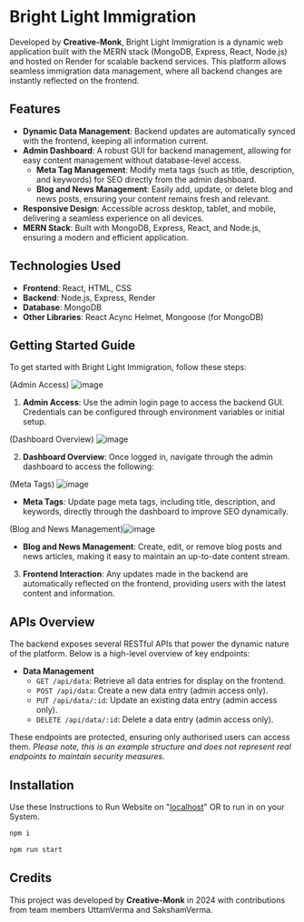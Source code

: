 # Bright Light Immigration 

Developed by **Creative-Monk**, Bright Light Immigration is a dynamic web application built with the MERN stack (MongoDB, Express, React, Node.js) and hosted on Render for scalable backend services. This platform allows seamless immigration data management, where all backend changes are instantly reflected on the frontend.

## Features

- **Dynamic Data Management**: Backend updates are automatically synced with the frontend, keeping all information current.
- **Admin Dashboard**: A robust GUI for backend management, allowing for easy content management without database-level access.
  - **Meta Tag Management**: Modify meta tags (such as title, description, and keywords) for SEO directly from the admin dashboard.
  - **Blog and News Management**: Easily add, update, or delete blog and news posts, ensuring your content remains fresh and relevant.
- **Responsive Design**: Accessible across desktop, tablet, and mobile, delivering a seamless experience on all devices.
- **MERN Stack**: Built with MongoDB, Express, React, and Node.js, ensuring a modern and efficient application.


## Technologies Used

- **Frontend**: React, HTML, CSS
- **Backend**: Node.js, Express, Render
- **Database**: MongoDB
- **Other Libraries**: React Acync Helmet, Mongoose (for MongoDB)


## Getting Started Guide

To get started with Bright Light Immigration, follow these steps:


(Admin Access) ![image](https://github.com/user-attachments/assets/fd57c9c0-caaf-4344-8c34-56c26bd7291b)


1. **Admin Access**: Use the admin login page to access the backend GUI. Credentials can be configured through environment variables or initial setup.


(Dashboard Overview) ![image](https://github.com/user-attachments/assets/77237771-96c2-4fc2-a9a8-555167445478)




2. **Dashboard Overview**: Once logged in, navigate through the admin dashboard to access the following:


(Meta Tags) ![image](https://github.com/user-attachments/assets/147325f4-49af-444d-9ff9-86713a78f7b5)

   - **Meta Tags**: Update page meta tags, including title, description, and keywords, directly through the dashboard to improve SEO dynamically.

(Blog and News Management)![image](https://github.com/user-attachments/assets/c4faa0a2-4b10-4164-b821-ed9a500b3ab0)


   - **Blog and News Management**: Create, edit, or remove blog posts and news articles, making it easy to maintain an up-to-date content stream.


3. **Frontend Interaction**: Any updates made in the backend are automatically reflected on the frontend, providing users with the latest content and information.


## APIs Overview

The backend exposes several RESTful APIs that power the dynamic nature of the platform. Below is a high-level overview of key endpoints:

- **Data Management**
  - `GET /api/data`: Retrieve all data entries for display on the frontend.
  - `POST /api/data`: Create a new data entry (admin access only).
  - `PUT /api/data/:id`: Update an existing data entry (admin access only).
  - `DELETE /api/data/:id`: Delete a data entry (admin access only).

These endpoints are protected, ensuring only authorised users can access them. _Please note, this is an example structure and does not represent real endpoints to maintain security measures._

## Installation

Use these Instructions to Run Website on "[localhost](http://localhost/3000)" OR to run in on your System.

```bash
npm i
```
```bash
npm run start
```


## Credits

This project was developed by **Creative-Monk** in 2024 with contributions from team members UttamVerma and SakshamVerma.


